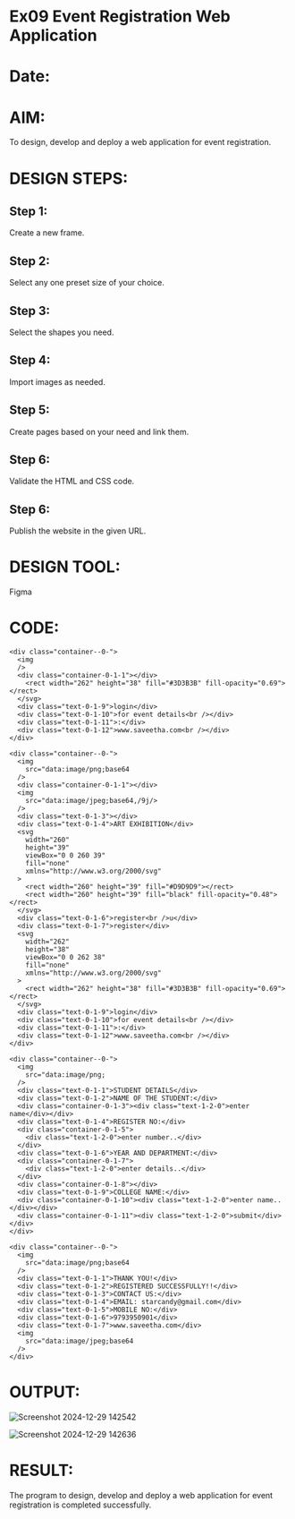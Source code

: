 # Ex09 Event Registration Web Application
# Date:
# AIM:
To design, develop and deploy a web application for event registration.

# DESIGN STEPS:
## Step 1:
Create a new frame.

## Step 2:
Select any one preset size of your choice.

## Step 3:
Select the shapes you need.

## Step 4:
Import images as needed.

## Step 5:
Create pages based on your need and link them.

## Step 6:
Validate the HTML and CSS code.

## Step 6:
Publish the website in the given URL.

# DESIGN TOOL:
Figma

# CODE:
```
<div class="container--0-">
  <img
  />
  <div class="container-0-1-1"></div>
    <rect width="262" height="38" fill="#3D3B3B" fill-opacity="0.69"></rect>
  </svg>
  <div class="text-0-1-9">login</div>
  <div class="text-0-1-10">for event details<br /></div>
  <div class="text-0-1-11">:</div>
  <div class="text-0-1-12">www.saveetha.com<br /></div>
</div>
```
```
<div class="container--0-">
  <img
    src="data:image/png;base64
  />
  <div class="container-0-1-1"></div>
  <img
    src="data:image/jpeg;base64,/9j/>
  />
  <div class="text-0-1-3"></div>
  <div class="text-0-1-4">ART EXHIBITION</div>
  <svg
    width="260"
    height="39"
    viewBox="0 0 260 39"
    fill="none"
    xmlns="http://www.w3.org/2000/svg"
  >
    <rect width="260" height="39" fill="#D9D9D9"></rect>
    <rect width="260" height="39" fill="black" fill-opacity="0.48"></rect>
  </svg>
  <div class="text-0-1-6">register<br />u</div>
  <div class="text-0-1-7">register</div>
  <svg
    width="262"
    height="38"
    viewBox="0 0 262 38"
    fill="none"
    xmlns="http://www.w3.org/2000/svg"
  >
    <rect width="262" height="38" fill="#3D3B3B" fill-opacity="0.69"></rect>
  </svg>
  <div class="text-0-1-9">login</div>
  <div class="text-0-1-10">for event details<br /></div>
  <div class="text-0-1-11">:</div>
  <div class="text-0-1-12">www.saveetha.com<br /></div>
</div>
```
```
<div class="container--0-">
  <img
    src="data:image/png;
  />
  <div class="text-0-1-1">STUDENT DETAILS</div>
  <div class="text-0-1-2">NAME OF THE STUDENT:</div>
  <div class="container-0-1-3"><div class="text-1-2-0">enter name</div></div>
  <div class="text-0-1-4">REGISTER NO:</div>
  <div class="container-0-1-5">
    <div class="text-1-2-0">enter number..</div>
  </div>
  <div class="text-0-1-6">YEAR AND DEPARTMENT:</div>
  <div class="container-0-1-7">
    <div class="text-1-2-0">enter details..</div>
  </div>
  <div class="container-0-1-8"></div>
  <div class="text-0-1-9">COLLEGE NAME:</div>
  <div class="container-0-1-10"><div class="text-1-2-0">enter name..</div></div>
  <div class="container-0-1-11"><div class="text-1-2-0">submit</div></div>
</div>
```
```
<div class="container--0-">
  <img
    src="data:image/png;base64
  />
  <div class="text-0-1-1">THANK YOU!</div>
  <div class="text-0-1-2">REGISTERED SUCCESSFULLY!!</div>
  <div class="text-0-1-3">CONTACT US:</div>
  <div class="text-0-1-4">EMAIL: starcandy@gmail.com</div>
  <div class="text-0-1-5">MOBILE NO:</div>
  <div class="text-0-1-6">9793950901</div>
  <div class="text-0-1-7">www.saveetha.com</div>
  <img
    src="data:image/jpeg;base64
  />
</div>
```
# OUTPUT:

![Screenshot 2024-12-29 142542](https://github.com/user-attachments/assets/69d5f9b3-f3aa-4e43-9a7b-f01c16f99658)

![Screenshot 2024-12-29 142636](https://github.com/user-attachments/assets/58cba135-4df2-4a67-a2b0-558d64c96924)


# RESULT:
The program to design, develop and deploy a web application for event registration is completed successfully.
